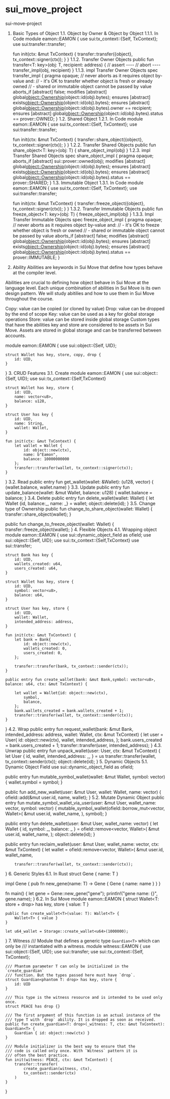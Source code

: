 # sui_move_project
sui-move-project
1. Basic Types of Object
1.1. Object by Owner & Object by Object
1.1.1. In Code
module eamon::EAMON {
    use sui:tx_context::{Self, TxContext};
    use sui:transfer::transfer;

    fun init(ctx: &mut TxContext) {
        transfer::transfer({object}, tx_context::signer(ctx));
    }
}
1.1.2. Transfer Owner Objects
public fun transfer<T: key>(obj: T, recipient: address) {
    // assert ----
    // abort ----
    transfer_impl(obj, recipient)
}
1.1.3. impl Transfer Owner Objects
spec transfer_impl {
    pragma opaque;
    // never aborts as it requires object by-value and:
    // - it's OK to transfer whether object is fresh or already owned
    // - shared or immutable object cannot be passed by value
    aborts_if [abstract] false;
    modifies [abstract] global<object::Ownership>(object::id(obj).bytes);
    ensures [abstract] exists<object::Ownership>(object::id(obj).bytes);
    ensures [abstract] global<object::Ownership>(object::id(obj).bytes).owner == recipient;
    ensures [abstract] global<object::Ownership>(object::id(obj).bytes).status == prover::OWNED;
}
1.2. Shared Object
1.2.1. In Code
module eamon::EAMON {
    use sui:tx_context::{Self, TxContext};
    use sui:transfer::transfer;

    fun init(ctx: &mut TxContext) {
        transfer::share_object({object}, tx_context::signer(ctx));
    }
}
1.2.2. Transfer Shared Objects
public fun share_object<T: key>(obj: T) {
    share_object_impl(obj)
}
1.2.3. impl Transfer Shared Objects
spec share_object_impl {
    pragma opaque;
    aborts_if [abstract] sui::prover::owned(obj);
    modifies [abstract] global<object::Ownership>(object::id(obj).bytes);
    ensures [abstract] exists<object::Ownership>(object::id(obj).bytes);
    ensures [abstract] global<object::Ownership>(object::id(obj).bytes).status == prover::SHARED;
}
1.3. Immutable Object
1.3.1. In Code
module eamon::EAMON {
    use sui:tx_context::{Self, TxContext};
    use sui:transfer::transfer;

    fun init(ctx: &mut TxContext) {
        transfer::freeze_object({object}, tx_context::signer(ctx));
    }
}
1.3.2. Transfer Immutable Objects
public fun freeze_object<T: key>(obj: T) {
    freeze_object_impl(obj)
}
1.3.3. Impl Transfer Immutable Objects
spec freeze_object_impl {
    pragma opaque;
    // never aborts as it requires object by-value and:
    // - it's OK to freeze whether object is fresh or owned
    // - shared or immutable object cannot be passed by value
    aborts_if [abstract] false;
    modifies [abstract] global<object::Ownership>(object::id(obj).bytes);
    ensures [abstract] exists<object::Ownership>(object::id(obj).bytes);
    ensures [abstract] global<object::Ownership>(object::id(obj).bytes).status == prover::IMMUTABLE;
}
2. Ability
Abilities are keywords in Sui Move that define how types behave at the compiler level.

Abilities are crucial to defining how object behave in Sui Move at the language level. Each unique combination of abilities in Sui Move is its own design pattern. We will study abitilies and how to use them in Sui Move throughout the course.

Copy: value can be copied (or cloned by value)
Drop: value can be dropped by the end of scope
Key: value can be used as a key for global storage operations
Store: value can be stored inside global storage
Custom types that have the abilities key and store are considered to be assets in Sui Move. Assets are stored in global storage and can be transferred between accounts.

module eamon::EAMON {
    use sui::object::{Self, UID};

    struct Wallet has key, store, copy, drop {
        id: UID,
    }
}
3. CRUD Features
3.1. Create
module eamon::EAMON {
    use sui::object::{Self, UID};
    use sui::tx_context::{Self,TxContext}

    struct Wallet has key, store {
        id: UID,
        name: vector<u8>,
        balance: u128,
    }

    struct User has key {
        id: UID,
        name: String,
        wallet: Wallet,
    }

    fun init(ctx: &mut TxContext) {
        let wallet = Wallet {
            id: object::new(ctx),
            name: b"Eamon",
            balance: 10000000000
        };
        transfer::transfer(wallet, tx_context::signer(ctx));
    }
}
3.2. Read
public entry fun get_wallet(wallet: &Wallet): (u128, vector<u8>) {
    (wallet.balance, wallet.name)
}
3.3. Update
public entry fun update_balance(wallet: &mut Wallet, balance: u128) {
    wallet.balance = balance;
}
3.4. Delete
public entry fun delete_wallet(wallet: Wallet) {
    let Wallet {id, balance:_, name: _} = wallet;
    object::delete(id);
}
3.5. Change type of Ownership
public fun change_to_share_object(wallet: Wallet) {
    transfer::share_object(wallet);
}

public fun change_to_freeze_object(wallet: Wallet) {
    transfer::freeze_object(wallet);
}
4. Flexible Objects
4.1. Wrapping object
module eamon::EAMON {
    use sui::dynamic_object_field as ofield;
    use sui::object::{Self, UID};
    use sui::tx_context::{Self,TxContext}
    use sui::transfer;

    struct Bank has key {
        id: UID,
        wallets_created: u64,
        users_created: u64,
    }

    struct Wallet has key, store {
        id: UID,
        symbol: vector<u8>,
        balance: u64,
    }

    struct User has key, store {
        id: UID,
        wallet: Wallet,
        intended_address: address,
    }

    fun init(ctx: &mut TxContext) {
        let bank = Bank{
            id: object::new(ctx),
            wallets_created: 0,
            users_created: 0,
        };

        transfer::transfer(bank, tx_context::sender(ctx));
    }

    public entry fun create_wallet(bank: &mut Bank,symbol: vector<u8>, balance: u64, ctx: &mut TxContext) {

        let wallet = Wallet{id: object::new(ctx),
            symbol,
            balance,
        };
        bank.wallets_created = bank.wallets_created + 1;
        transfer::transfer(wallet, tx_context::sender(ctx));
    }
}
4.2. Wrap
public entry fun request_wallet(bank: &mut Bank, intended_address: address, wallet: Wallet, ctx: &mut TxContext) {
    let user = User{
        id: object::new(ctx),
        wallet,
        intended_address,
    };
    bank.users_created = bank.users_created + 1;
    transfer::transfer(user, intended_address);
}
4.3. Unwrap
public entry fun unpack_wallet(user: User, ctx: &mut TxContext) {
    let User {
        id,
        wallet,
        intended_address: _,
    } = us
        transfer::transfer(wallet, tx_context::sender(ctx));
    object::delete(id);
}
5. Dynamic Objects
5.1. Dynamic Object Field
use sui::dynamic_object_field as ofield;

public entry fun mutable_symbol_wallet(wallet: &mut Wallet, symbol: vector<u8>) {
    wallet.symbol = symbol;
}

public fun add_new_wallet(user: &mut User, wallet: Wallet, name: vector<u8>) {
    ofield::add(&mut user.id, name, wallet);
}
5.2. Mutate Dynamic Object
public entry fun mutate_symbol_wallet_via_user(user: &mut User, wallet_name: vector<u8>, symbol: vector<u8>) {
    mutable_symbol_wallet(ofield::borrow_mut<vector<u8>, Wallet>(
        &mut user.id,
        wallet_name,
    ), symbol);
}

public entry fun delete_wallet(user: &mut User, wallet_name: vector<u8>) {
    let Wallet { id,
        symbol: _,
        balance: _
    } = ofield::remove<vector<u8>, Wallet>(
        &mut user.id,
        wallet_name,
    );
    object::delete(id);
}

public entry fun reclaim_wallet(user: &mut User, wallet_name: vector<u8>, ctx: &mut TxContext) {
    let wallet = ofield::remove<vector<u8>, Wallet>(
        &mut user.id,
        wallet_name,

        transfer::transfer(wallet, tx_context::sender(ctx));
}
6. Generic Styles
6.1. In Rust
struct Gene<T> {
  name: T
}

impl<T> Gene<T> {
  pub fn new_gene(name: T) -> Gene<T> {
    Gene {
      name: name
    }
  }
}

fn main() {
  let gene = Gene::new_gene("gene");
  println!("gene name: {}", gene.name);
}
6.2. In Sui Move
module eamon::EAMON {
    struct Wallet<T: store + drop> has key, store {
        value: T
    }

    public fun create_wallet<T>(value: T): Wallet<T> {
        Wallet<T> { value }
    }

    let u64_wallet = Storage::create_wallet<u64>(1000000);
}
7. Witness
/// Module that defines a generic type `Guardian<T>` which can only be
/// instantiated with a witness.
module witness::EAMON {
    use sui::object::{Self, UID};
    use sui::transfer;
    use sui::tx_context::{Self, TxContext};

    /// Phantom parameter T can only be initialized in the `create_guardian`
    /// function. But the types passed here must have `drop`.
    struct Guardian<phantom T: drop> has key, store {
        id: UID
    }

    /// This type is the witness resource and is intended to be used only once.
    struct PEACE has drop {}

    /// The first argument of this function is an actual instance of the
    /// type T with `drop` ability. It is dropped as soon as received.
    public fun create_guardian<T: drop>(_witness: T, ctx: &mut TxContext): Guardian<T> {
        Guardian { id: object::new(ctx) }
    }

    /// Module initializer is the best way to ensure that the
    /// code is called only once. With `Witness` pattern it is
    /// often the best practice.
    fun init(witness: PEACE, ctx: &mut TxContext) {
        transfer::transfer(
            create_guardian(witness, ctx),
            tx_context::sender(ctx)
        )
    }
}
